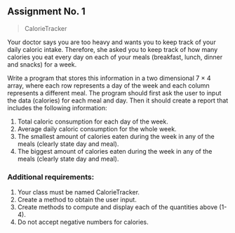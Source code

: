 ## Assignment No. 1

> CalorieTracker

Your doctor says you are too heavy and wants you to keep track of your daily caloric intake.
Therefore, she asked you to keep track of how many calories you eat every day on each of your
meals (breakfast, lunch, dinner and snacks) for a week.

Write a program that stores this information in a two dimensional 7 × 4 array, where each row
represents a day of the week and each column represents a different meal. The program should
first ask the user to input the data (calories) for each meal and day. Then it should create a report
that includes the following information:

1. Total caloric consumption for each day of the week.
2. Average daily caloric consumption for the whole week.
3. The smallest amount of calories eaten during the week in any of the meals (clearly state
day and meal).
4. The biggest amount of calories eaten during the week in any of the meals (clearly state
day and meal).

### Additional requirements:

1. Your class must be named CalorieTracker.
2. Create a method to obtain the user input.
3. Create methods to compute and display each of the quantities above (1-4).
4. Do not accept negative numbers for calories.
